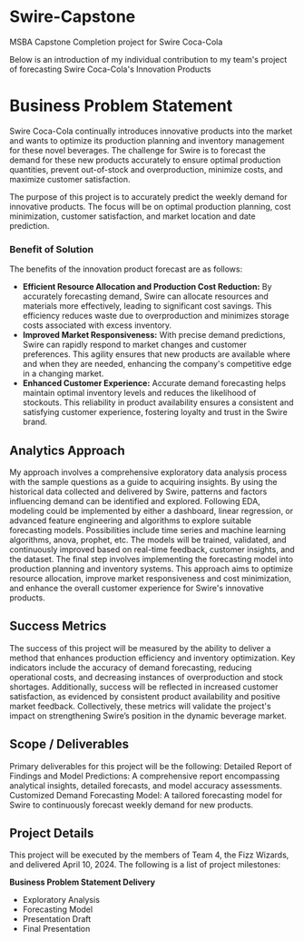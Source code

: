 # Swire-Capstone
MSBA Capstone Completion project for Swire Coca-Cola 

Below is an introduction of my individual contribution to my team's project of forecasting Swire Coca-Cola's Innovation Products

# Business Problem Statement
Swire Coca-Cola continually introduces innovative products into the market and wants to optimize its production planning and inventory management for these novel beverages. The challenge for Swire is to forecast the demand for these new products accurately to ensure optimal production quantities, prevent out-of-stock and overproduction, minimize costs, and maximize customer satisfaction.

The purpose of this project is to accurately predict the weekly demand for innovative products. The focus will be on optimal production planning, cost minimization, customer satisfaction, and market location and date prediction. 

### Benefit of Solution
The benefits of the innovation product forecast are as follows:
- **Efficient Resource Allocation and Production Cost Reduction:** By accurately forecasting demand, Swire can allocate resources and materials more effectively, leading to significant cost savings. This efficiency reduces waste due to overproduction and minimizes storage costs associated with excess inventory.
- **Improved Market Responsiveness:** With precise demand predictions, Swire can rapidly respond to market changes and customer preferences. This agility ensures that new products are available where and when they are needed, enhancing the company's competitive edge in a changing market.
- **Enhanced Customer Experience:** Accurate demand forecasting helps maintain optimal inventory levels and reduces the likelihood of stockouts. This reliability in product availability ensures a consistent and satisfying customer experience, fostering loyalty and trust in the Swire brand.

## Analytics Approach
My approach involves a comprehensive exploratory data analysis process with the sample questions as a guide to acquiring insights. By using the historical data collected and delivered by Swire, patterns and factors influencing demand can be identified and explored. Following EDA, modeling could be implemented by either a dashboard, linear regression, or advanced feature engineering and algorithms to explore suitable forecasting models. Possibilities include time series and machine learning algorithms, anova, prophet, etc. The models will be trained, validated, and continuously improved based on real-time feedback, customer insights, and the dataset. The final step involves implementing the forecasting model into production planning and inventory systems. This approach aims to optimize resource allocation, improve market responsiveness and cost minimization, and enhance the overall customer experience for Swire's innovative products.

## Success Metrics
The success of this project will be measured by the ability to deliver a method that enhances production efficiency and inventory optimization. Key indicators include the accuracy of demand forecasting, reducing operational costs, and decreasing instances of overproduction and stock shortages. Additionally, success will be reflected in increased customer satisfaction, as evidenced by consistent product availability and positive market feedback. Collectively, these metrics will validate the project's impact on strengthening Swire’s position in the dynamic beverage market.

## Scope / Deliverables
Primary deliverables for this project will be the following: 
Detailed Report of Findings and Model Predictions: A comprehensive report encompassing analytical insights, detailed forecasts, and model accuracy assessments.
Customized Demand Forecasting Model: A tailored forecasting model for Swire to continuously forecast weekly demand for new products.

## Project Details
This project will be executed by the members of Team 4, the Fizz Wizards, and delivered April 10, 2024. The following is a list of project milestones:

**Business Problem Statement Delivery**
- Exploratory Analysis
- Forecasting Model
- Presentation Draft
- Final Presentation 

